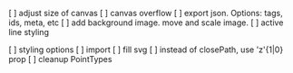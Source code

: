 [ ] adjust size of canvas
[ ] canvas overflow
[ ] export json. Options: tags, ids, meta, etc
[ ] add background image. move and scale image.
[ ] active line styling

[ ] styling options
[ ] import
[ ] fill svg
[ ] instead of closePath, use 'z'{1|0} prop
[ ] cleanup PointTypes
